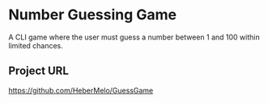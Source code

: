 # Number Guessing Game

A CLI game where the user must guess a number between 1 and 100 within limited chances.

## Project URL

https://github.com/HeberMelo/GuessGame

